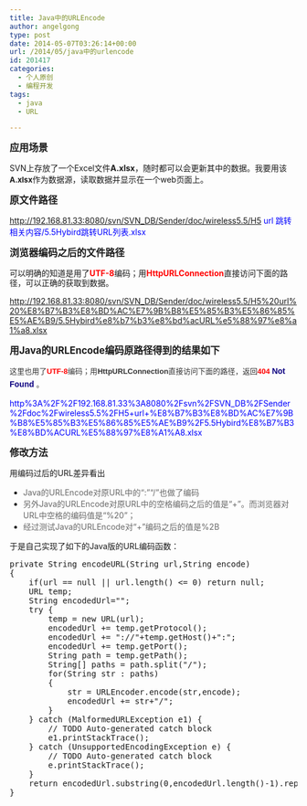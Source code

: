 ```yaml
---
title: Java中的URLEncode
author: angelgong
type: post
date: 2014-05-07T03:26:14+00:00
url: /2014/05/java中的urlencode
id: 201417
categories:
  - 个人原创
  - 编程开发
tags:
  - java
  - URL

---
```

<span style="font-size:larger;"><strong>应用场景</strong></span>
  
SVN上存放了一个Excel文件**A.xlsx**，随时都可以会更新其中的数据。我要用该<strong style="font-size: 13px;">A.xlsx</strong>作为数据源，读取数据并显示在一个web页面上。

<span style="font-size:larger;"><strong>原文件路径</strong></span>
  
<span style="color:#0000FF;">http://192.168.81.33:8080/svn/SVN_DB/Sender/doc/wireless5.5/H5 url 跳转相关内容/5.5Hybird跳转URL列表.xlsx</span>

**<span style="font-size:larger;">浏览器编码之后的文件路径</span>**
  
可以明确的知道是用了<span style="color:#FF0000;"><strong>UTF-8</strong></span>编码；用<span style="color:#FF0000;"><strong><span style="line-height: 1.2em;">HttpURLConnection</span></strong></span><span style="line-height: 1.2em;">直接访问下面的路径，可以正确的获取到数据。</span>
  
<span style="color:#0000FF;">http://192.168.81.33:8080/svn/SVN_DB/Sender/doc/wireless5.5/H5%20url%20%E8%B7%B3%E8%BD%AC%E7%9B%B8%E5%85%B3%E5%86%85%E5%AE%B9/5.5Hybird%e8%b7%b3%e8%bd%acURL%e5%88%97%e8%a1%a8.xlsx</span>

**<span style="font-size:larger;">用Java的URLEncode编码原路径得到的结果如下</span>**
  
<span style="color: rgb(51, 51, 51); font-family: sans-serif, Arial, Verdana, 'Trebuchet MS'; font-size: 13px; line-height: 20.799999237060547px; background-color: rgb(255, 255, 255);">这里也用了</span>**<span style="color:#FF0000;"><span style="font-family: sans-serif, Arial, Verdana, 'Trebuchet MS'; font-size: 13px; line-height: 20.799999237060547px; background-color: rgb(255, 255, 255);">UTF-8</span></span>**<span style="color: rgb(51, 51, 51); font-family: sans-serif, Arial, Verdana, 'Trebuchet MS'; font-size: 13px; line-height: 20.799999237060547px; background-color: rgb(255, 255, 255);">编码；用</span><span style="color:#FF0000;"><strong style="color: rgb(51, 51, 51); font-family: sans-serif, Arial, Verdana, 'Trebuchet MS'; font-size: 13px; line-height: 20.799999237060547px;"><span style="line-height: 1.2em;">HttpURLConnection</span></strong></span><span style="color: rgb(51, 51, 51); font-family: sans-serif, Arial, Verdana, 'Trebuchet MS'; font-size: 13px; line-height: 1.2em;">直接访问下面的路径，返回</span>**<span style="color:#FF0000;"><span style="font-family: sans-serif, Arial, Verdana, 'Trebuchet MS'; font-size: 13px; line-height: 1.2em;">404</span></span>**<span style="color: rgb(51, 51, 51); font-family: sans-serif, Arial, Verdana, 'Trebuchet MS'; font-size: 13px; line-height: 1.2em;">&nbsp;</span><a href="http://zh.wikipedia.org/wiki/HTTP_404" style="text-decoration: none; color: rgb(11, 0, 128); background-image: none; font-family: sans-serif; font-size: 14px; font-weight: bold; line-height: 22.399999618530273px;" title="HTTP 404">Not Found</a> <span style="color: rgb(51, 51, 51); font-family: sans-serif, Arial, Verdana, 'Trebuchet MS'; font-size: 13px; line-height: 1.2em;">。</span>
  
<span style="color:#0000FF;">http%3A%2F%2F192.168.81.33%3A8080%2Fsvn%2FSVN_DB%2FSender%2Fdoc%2Fwireless5.5%2FH5+url+%E8%B7%B3%E8%BD%AC%E7%9B%B8%E5%85%B3%E5%86%85%E5%AE%B9%2F5.5Hybird%E8%B7%B3%E8%BD%ACURL%E5%88%97%E8%A1%A8.xlsx</span>

**<span style="font-size:larger;">修改方法</span>**
  
用编码过后的URL差异看出

  * <span style="color:#696969;">Java的URLEncode对原URL中的&ldquo;:&rdquo;&ldquo;/&rdquo;也做了编码</span> 
  * <span style="color:#696969;">另外Java的URLEncode对原URL中的空格编码之后的值是&ldquo;+&rdquo;。而浏览器对URL中空格的编码值是&ldquo;%20&rdquo;；</span> 
  * <span style="color:#696969;">经过测试Java的URLEncode对&ldquo;+&rdquo;编码之后的值是%2B</span> 

于是自己实现了如下的Java版的URL编码函数：

<pre class="brush:java;">private String encodeURL(String url,String encode)
{
	if(url == null || url.length() &lt;= 0) return null;
	URL temp;
	String encodedUrl="";
	try {
		temp = new URL(url);
		encodedUrl += temp.getProtocol();
		encodedUrl += "://"+temp.getHost()+":";
		encodedUrl += temp.getPort();
		String path = temp.getPath();
		String[] paths = path.split("/");
		for(String str : paths)
		{
			str = URLEncoder.encode(str,encode);
			encodedUrl += str+"/";
		}
	} catch (MalformedURLException e1) {
		// TODO Auto-generated catch block
		e1.printStackTrace();
	} catch (UnsupportedEncodingException e) {
		// TODO Auto-generated catch block
		e.printStackTrace();
	}
	return encodedUrl.substring(0,encodedUrl.length()-1).replace("+", "%20");
}</pre>

&nbsp;
